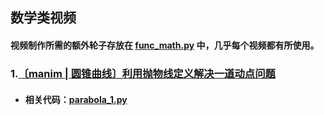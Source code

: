 ## 数学类视频  
#### 视频制作所需的额外轮子存放在 [func_math.py](https://github.com/Gillott/My_manimCE/blob/main/My_vedios/math/func_math.py) 中，几乎每个视频都有所使用。  
 ### 1.[〔manim | 圆锥曲线〕利用抛物线定义解决一道动点问题](https://www.bilibili.com/video/BV1z3411K7cF/?spm_id_from=333.999.0.0&vd_source=5d2eb1cf9e3234b2a4b508f94b748174) 
* #### 相关代码：[parabola_1.py](https://github.com/Gillott/My_manimCE/blob/main/My_vedios/math/parabola_1.py)
